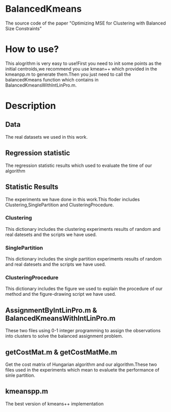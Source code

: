 # BalancedKmeans
The source code of the paper "Optimizing MSE for Clustering with Balanced Size Constraints"
# How to use?
This alogrithm is very easy to use!First you need to init some points as the initial centroids,we recommend you use kmean++ which provided in the kmeanpp.m to generate them.Then you just need to call the balancedKmeans function which contains in BalancedKmeansWithIntLinPro.m.
# Description
## Data
The real datasets we used in this work.

## Regression statistic
The regression statistic results which used to evaluate the time of our algorithm

## Statistic Results
The experiments we have done in this work.This floder includes Clustering,SinglePartition and ClusteringProcedure.

### Clustering
This dictionary includes the clustering experiments results of random and real datesets and the scripts we have used.

### SinglePartition
This dictionary includes the single partition experiments results of random and real datesets and the scripts we have used.

### ClusteringProcedure
This dictionary includes the figure we used to explain the procedure of our method and the figure-drawing script we have used.

## AssignmentByIntLinPro.m & BalancedKmeansWithIntLinPro.m
These two files using 0-1 integer programming to assign the observations into clusters to solve the balanced assignment problem.

## getCostMat.m & getCostMatMe.m
Get the cost matrix of Hungarian algorithm and our algorithm.These two files used in the experiments which mean to evaluete the 
performance of sinle partition.

## kmeanspp.m
The best version of kmeans++ implementation
